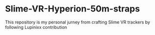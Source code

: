 # Slime-VR-Hyperion-50m-straps
This repository is my personal jurney from crafting Slime VR trackers by following Lupinixx contribution
